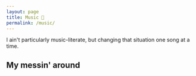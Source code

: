 ```yaml
---
layout: page
title: Music 🎼
permalink: /music/
---
```

I ain't particularly music-literate, but changing that situation one song at a time.

## My messin' around

<audio class="js-player">
<source src="https://soundcloud.com/berens/walk-on-the-ocean"/>
</audio>